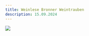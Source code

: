 ```yaml
---
title: Weinlese Bronner Weintrauben
description: 15.09.2024
---
```

![](/img/2024-09-15-oogst-bronner.jpg)